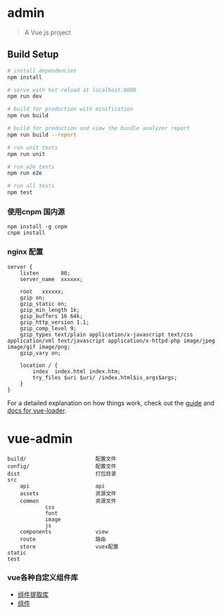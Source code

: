 # admin

> A Vue.js project

## Build Setup

``` bash
# install dependencies
npm install

# serve with hot reload at localhost:8080
npm run dev

# build for production with minification
npm run build

# build for production and view the bundle analyzer report
npm run build --report

# run unit tests
npm run unit

# run e2e tests
npm run e2e

# run all tests
npm test
```

### 使用cnpm 国内源

~~~
npm install -g cnpm
cnpm install
~~~

### nginx 配置

~~~
server {
    listen       80;
    server_name  xxxxxx;

    root   xxxxxx;
    gzip on;
    gzip_static on;
    gzip_min_length 1k;
    gzip_buffers 16 64k;
    gzip_http_version 1.1;
    gzip_comp_level 9;
    gzip_types text/plain application/x-javascript text/css application/xml text/javascript application/x-httpd-php image/jpeg image/gif image/png;
    gzip_vary on;
    
    location / {
        index  index.html index.htm;
        try_files $uri $uri/ /index.html$is_args$args;
    }
}
~~~

For a detailed explanation on how things work, check out the [guide](http://vuejs-templates.github.io/webpack/) and [docs for vue-loader](http://vuejs.github.io/vue-loader).
# vue-admin

```
build/						配置文件
config/						配置文件
dist						打包目录
src							
	api						api
	assets					资源文件
	common					资源文件
			css
			font
			image
			js
	components				view
	route					路由
	store					vuex配置
static
test
```

### vue各种自定义组件库

- [组件提取库](https://github.com/missxiaolin/vue-assembly)
- [组件](https://github.com/missxiaolin/vue-admin-base)
